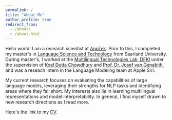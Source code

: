 ```yaml
---
permalink: /
title: "About Me"
author_profile: true
redirect_from:  
  - /about/
  - /about.html
---
```


Hello world! I am a research scientist at [AppTek](https://www.apptek.com). Prior to this, I completed my master's in [Language Science and Technology](https://www.uni-saarland.de/en/department/lst/research.html) from Saarland University. During master's, I worked at the [Multilingual Technologies Lab, DFKI](https://www.dfki.de/en/web/research/research-departments/multilinguality-and-language-technology) under the supervision of [Koel Dutta Chowdhury](https://www.uni-saarland.de/lehrstuhl/genabith/mitarbeiter/koel-dutta-chowdhury.html) and [Prof. Dr. Josef van Genabith](https://www.uni-saarland.de/lehrstuhl/genabith.html), and was a reseach intern in the Language Modeling team at Apple Siri.

My current research focuses on evaluating the capabilities of large language models, leveraging their strengths for NLP tasks and identifying areas where they fall short. My interests also lie in learning multilingual representations and model interpretability. In general, I find myself drawn to new research directions as I read more. 

Here's the link to my [CV](https://rrichajalota.github.io/files/Rricha_Jalota_CV.pdf). 

